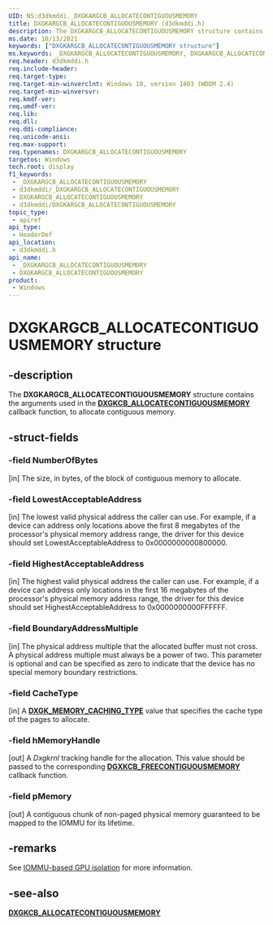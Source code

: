 ```yaml
---
UID: NS:d3dkmddi._DXGKARGCB_ALLOCATECONTIGUOUSMEMORY
title: DXGKARGCB_ALLOCATECONTIGUOUSMEMORY (d3dkmddi.h)
description: The DXGKARGCB_ALLOCATECONTIGUOUSMEMORY structure contains the arguments used in the DXGKCB_ALLOCATECONTIGUOUSMEMORY callback function, to allocate contiguous memory.
ms.date: 10/13/2021
keywords: ["DXGKARGCB_ALLOCATECONTIGUOUSMEMORY structure"]
ms.keywords: _DXGKARGCB_ALLOCATECONTIGUOUSMEMORY, DXGKARGCB_ALLOCATECONTIGUOUSMEMORY, *INOUT_PDXGKARGCB_ALLOCATECONTIGUOUSMEMORY
req.header: d3dkmddi.h
req.include-header: 
req.target-type: 
req.target-min-winverclnt: Windows 10, version 1803 (WDDM 2.4)
req.target-min-winversvr: 
req.kmdf-ver: 
req.umdf-ver: 
req.lib: 
req.dll: 
req.ddi-compliance: 
req.unicode-ansi: 
req.max-support: 
req.typenames: DXGKARGCB_ALLOCATECONTIGUOUSMEMORY
targetos: Windows
tech.root: display
f1_keywords:
 - _DXGKARGCB_ALLOCATECONTIGUOUSMEMORY
 - d3dkmddi/_DXGKARGCB_ALLOCATECONTIGUOUSMEMORY
 - DXGKARGCB_ALLOCATECONTIGUOUSMEMORY
 - d3dkmddi/DXGKARGCB_ALLOCATECONTIGUOUSMEMORY
topic_type:
 - apiref
api_type:
 - HeaderDef
api_location:
 - d3dkmddi.h
api_name:
 - _DXGKARGCB_ALLOCATECONTIGUOUSMEMORY
 - DXGKARGCB_ALLOCATECONTIGUOUSMEMORY
product:
 - Windows
---
```


# DXGKARGCB_ALLOCATECONTIGUOUSMEMORY structure

## -description

The **DXGKARGCB_ALLOCATECONTIGUOUSMEMORY** structure contains the arguments used in the [**DXGKCB_ALLOCATECONTIGUOUSMEMORY**](nc-d3dkmddi-dxgkcb_allocatecontiguousmemory.md) callback function, to allocate contiguous memory.

## -struct-fields

### -field NumberOfBytes

[in] The size, in bytes, of the block of contiguous memory to allocate.

### -field LowestAcceptableAddress

[in] The lowest valid physical address the caller can use. For example, if a device can address only locations above the first 8 megabytes of the processor's physical memory address range, the driver for this device should set LowestAcceptableAddress to 0x0000000000800000.

### -field HighestAcceptableAddress

[in] The highest valid physical address the caller can use. For example, if a device can address only locations in the first 16 megabytes of the processor's physical memory address range, the driver for this device should set HighestAcceptableAddress to 0x0000000000FFFFFF.

### -field BoundaryAddressMultiple

[in] The physical address multiple that the allocated buffer must not cross. A physical address multiple must always be a power of two. This parameter is optional and can be specified as zero to indicate that the device has no special memory boundary restrictions.

### -field CacheType

[in] A [**DXGK_MEMORY_CACHING_TYPE**](ne-d3dkmddi-_dxgk_memory_caching_type.md) value that specifies the cache type of the pages to allocate.

### -field hMemoryHandle

[out] A *Dxgkrnl* tracking handle for the allocation. This value should be passed to the corresponding [**DGXKCB_FREECONTIGUOUSMEMORY**](nc-d3dkmddi-dxgkcb_freecontiguousmemory.md) callback function.

### -field pMemory

[out] A contiguous chunk of non-paged physical memory guaranteed to be mapped to the IOMMU for its lifetime.

## -remarks

See [IOMMU-based GPU isolation](/windows-hardware/drivers/display/iommu-based-gpu-isolation) for more information.

## -see-also

[**DXGKCB_ALLOCATECONTIGUOUSMEMORY**](nc-d3dkmddi-dxgkcb_allocatecontiguousmemory.md)
